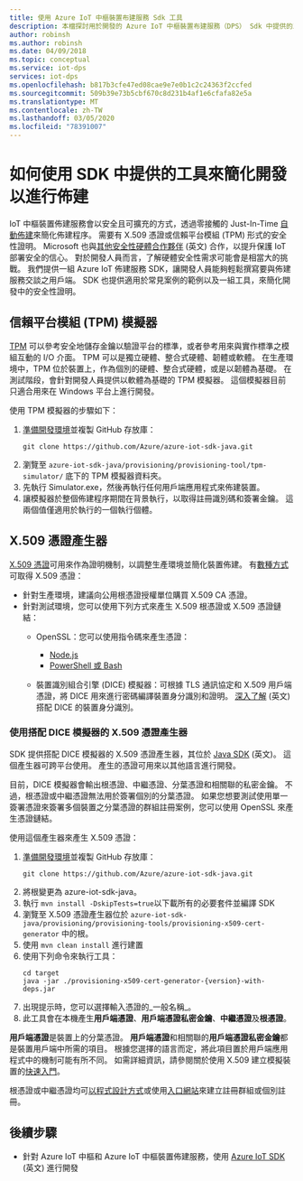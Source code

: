```yaml
---
title: 使用 Azure IoT 中樞裝置布建服務 Sdk 工具
description: 本檔探討用於開發的 Azure IoT 中樞裝置布建服務（DPS） Sdk 中提供的工具
author: robinsh
ms.author: robinsh
ms.date: 04/09/2018
ms.topic: conceptual
ms.service: iot-dps
services: iot-dps
ms.openlocfilehash: b817b3cfe47ed08cae9e7e0b1c2c24363f2ccfed
ms.sourcegitcommit: 509b39e73b5cbf670c8d231b4af1e6cfafa82e5a
ms.translationtype: MT
ms.contentlocale: zh-TW
ms.lasthandoff: 03/05/2020
ms.locfileid: "78391007"
---
```

# <a name="how-to-use-tools-provided-in-the-sdks-to-simplify-development-for-provisioning"></a>如何使用 SDK 中提供的工具來簡化開發以進行佈建
IoT 中樞裝置佈建服務會以安全且可擴充的方式，透過零接觸的 Just-In-Time [自動佈建](concepts-auto-provisioning.md)來簡化佈建程序。  需要有 X.509 憑證或信賴平台模組 (TPM) 形式的安全性證明。  Microsoft 也與[其他安全性硬體合作夥伴](https://azure.microsoft.com/blog/azure-iot-supports-new-security-hardware-to-strengthen-iot-security/) \(英文\) 合作，以提升保護 IoT 部署安全的信心。 對於開發人員而言，了解硬體安全性需求可能會是相當大的挑戰。 我們提供一組 Azure IoT 佈建服務 SDK，讓開發人員能夠輕鬆撰寫要與佈建服務交談之用戶端。 SDK 也提供適用於常見案例的範例以及一組工具，來簡化開發中的安全性證明。

## <a name="trusted-platform-module-tpm-simulator"></a>信賴平台模組 (TPM) 模擬器
[TPM](https://docs.microsoft.com/azure/iot-dps/concepts-security) 可以參考安全地儲存金鑰以驗證平台的標準，或者參考用來與實作標準之模組互動的 I/O 介面。 TPM 可以是獨立硬體、整合式硬體、韌體或軟體。  在生產環境中，TPM 位於裝置上，作為個別的硬體、整合式硬體，或是以韌體為基礎。 在測試階段，會針對開發人員提供以軟體為基礎的 TPM 模擬器。  這個模擬器目前只適合用來在 Windows 平台上進行開發。

使用 TPM 模擬器的步驟如下：
1. [準備開發環境](https://docs.microsoft.com/azure/iot-dps/quick-enroll-device-x509-java)並複製 GitHub 存放庫：
   ```
   git clone https://github.com/Azure/azure-iot-sdk-java.git
   ```
2. 瀏覽至 ```azure-iot-sdk-java/provisioning/provisioning-tool/tpm-simulator/``` 底下的 TPM 模擬器資料夾。
3. 先執行 Simulator.exe，然後再執行任何用戶端應用程式來佈建裝置。
4. 讓模擬器於整個佈建程序期間在背景執行，以取得註冊識別碼和簽署金鑰。  這兩個值僅適用於執行的一個執行個體。

## <a name="x509-certificate-generator"></a>X.509 憑證產生器
[X.509 憑證](https://docs.microsoft.com/azure/iot-dps/concepts-security#x509-certificates)可用來作為證明機制，以調整生產環境並簡化裝置佈建。  有[數種方式](https://docs.microsoft.com/azure/iot-hub/iot-hub-x509ca-overview#how-to-get-an-x509-ca-certificate)可取得 X.509 憑證：
* 針對生產環境，建議向公用根憑證授權單位購買 X.509 CA 憑證。
* 針對測試環境，您可以使用下列方式來產生 X.509 根憑證或 X.509 憑證鏈結：
    * OpenSSL：您可以使用指令碼來產生憑證：
        * [Node.js](https://github.com/Azure/azure-iot-sdk-node/tree/master/provisioning/tools)
        * [PowerShell 或 Bash](https://github.com/Azure/azure-iot-sdk-c/blob/master/tools/CACertificates/CACertificateOverview.md)
        
    * 裝置識別組合引擎 (DICE) 模擬器：可根據 TLS 通訊協定和 X.509 用戶端憑證，將 DICE 用來進行密碼編譯裝置身分識別和證明。  [深入了解](https://www.microsoft.com/research/publication/device-identity-dice-riot-keys-certificates/) \(英文\) 搭配 DICE 的裝置身分識別。

### <a name="using-x509-certificate-generator-with-dice-emulator"></a>使用搭配 DICE 模擬器的 X.509 憑證產生器
SDK 提供搭配 DICE 模擬器的 X.509 憑證產生器，其位於 [Java SDK](https://github.com/Azure/azure-iot-sdk-java/tree/master/provisioning/provisioning-tools/provisioning-x509-cert-generator) \(英文\)。  這個產生器可跨平台使用。  產生的憑證可用來以其他語言進行開發。

目前，DICE 模擬器會輸出根憑證、中繼憑證、分葉憑證和相關聯的私密金鑰。  不過，根憑證或中繼憑證無法用於簽署個別的分葉憑證。  如果您想要測試使用單一簽署憑證來簽署多個裝置之分葉憑證的群組註冊案例，您可以使用 OpenSSL 來產生憑證鏈結。

使用這個產生器來產生 X.509 憑證：
1. [準備開發環境](https://docs.microsoft.com/azure/iot-dps/quick-enroll-device-x509-java)並複製 GitHub 存放庫：
   ```
   git clone https://github.com/Azure/azure-iot-sdk-java.git
   ```
2. 將根變更為 azure-iot-sdk-java。
3. 執行 ```mvn install -DskipTests=true```以下載所有的必要套件並編譯 SDK
4. 瀏覽至 X.509 憑證產生器位於 ```azure-iot-sdk-java/provisioning/provisioning-tools/provisioning-x509-cert-generator``` 中的根。
5. 使用 ```mvn clean install``` 進行建置
6. 使用下列命令來執行工具：
   ```
   cd target
   java -jar ./provisioning-x509-cert-generator-{version}-with-deps.jar
   ```
7. 出現提示時，您可以選擇輸入憑證的_一般名稱_。
8. 此工具會在本機產生**用戶端憑證**、**用戶端憑證私密金鑰**、**中繼憑證**及**根憑證**。

**用戶端憑證**是裝置上的分葉憑證。  **用戶端憑證**和相關聯的**用戶端憑證私密金鑰**都是裝置用戶端中所需的項目。 根據您選擇的語言而定，將此項目置於用戶端應用程式中的機制可能有所不同。  如需詳細資訊，請參閱關於使用 X.509 建立模擬裝置的[快速入門](https://docs.microsoft.com/azure/iot-dps/quick-create-simulated-device-x509)。

根憑證或中繼憑證均可[以程式設計方式](https://docs.microsoft.com/azure/iot-dps/how-to-manage-enrollments-sdks)或使用[入口網站](https://docs.microsoft.com/azure/iot-dps/how-to-manage-enrollments)來建立註冊群組或個別註冊。

## <a name="next-steps"></a>後續步驟
* 針對 Azure IoT 中樞和 Azure IoT 中樞裝置佈建服務，使用 [Azure IoT SDK]( https://github.com/Azure/azure-iot-sdks) \(英文\) 進行開發
